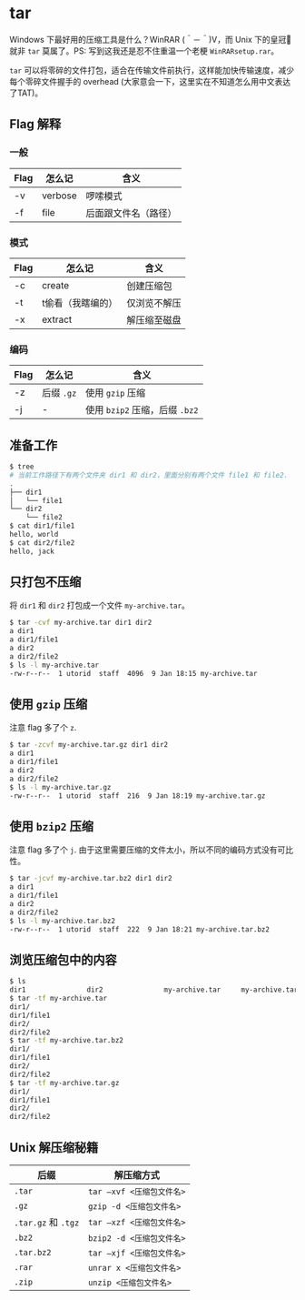 # tar

Windows 下最好用的压缩工具是什么？WinRAR (＾－＾)V，而 Unix 下的皇冠👑就非 `tar` 莫属了。PS: 写到这我还是忍不住重温一个老梗 `WinRARsetup.rar`。

`tar` 可以将零碎的文件打包，适合在传输文件前执行，这样能加快传输速度，减少每个零碎文件握手的 overhead (大家意会一下，这里实在不知道怎么用中文表达了TAT)。

## Flag 解释

### 一般

| Flag | 怎么记 | 含义 |
|------|-------|-----|
| -v | verbose | 啰嗦模式 |
| -f | file | 后面跟文件名（路径） |

### 模式

| Flag | 怎么记 | 含义 |
|------|-------|-----|
| -c | create | 创建压缩包 |
| -t | t偷看（我瞎编的） | 仅浏览不解压 |
| -x | extract | 解压缩至磁盘 |

### 编码

| Flag | 怎么记 | 含义 |
|------|-------|-----|
| -z | 后缀 `.gz` | 使用 `gzip` 压缩 |
| -j | - | 使用 `bzip2` 压缩，后缀 `.bz2` |

## 准备工作

```bash
$ tree
# 当前工作路径下有两个文件夹 dir1 和 dir2，里面分别有两个文件 file1 和 file2.
.
├── dir1
│   └── file1
└── dir2
    └── file2
$ cat dir1/file1
hello, world
$ cat dir2/file2
hello, jack
```

## 只打包不压缩

将 `dir1` 和 `dir2` 打包成一个文件 `my-archive.tar`。

```bash
$ tar -cvf my-archive.tar dir1 dir2
a dir1
a dir1/file1
a dir2
a dir2/file2
$ ls -l my-archive.tar
-rw-r--r--  1 utorid  staff  4096  9 Jan 18:15 my-archive.tar
```

## 使用 `gzip` 压缩

注意 flag 多了个 `z`.

```bash
$ tar -zcvf my-archive.tar.gz dir1 dir2
a dir1
a dir1/file1
a dir2
a dir2/file2
$ ls -l my-archive.tar.gz
-rw-r--r--  1 utorid  staff  216  9 Jan 18:19 my-archive.tar.gz
```

## 使用 `bzip2` 压缩

注意 flag 多了个 `j`. 由于这里需要压缩的文件太小，所以不同的编码方式没有可比性。

```bash
$ tar -jcvf my-archive.tar.bz2 dir1 dir2
a dir1
a dir1/file1
a dir2
a dir2/file2
$ ls -l my-archive.tar.bz2
-rw-r--r--  1 utorid  staff  222  9 Jan 18:21 my-archive.tar.bz2
```

## 浏览压缩包中的内容

```bash
$ ls
dir1               dir2               my-archive.tar     my-archive.tar.bz2 my-archive.tar.gz
$ tar -tf my-archive.tar
dir1/
dir1/file1
dir2/
dir2/file2
$ tar -tf my-archive.tar.bz2
dir1/
dir1/file1
dir2/
dir2/file2
$ tar -tf my-archive.tar.gz
dir1/
dir1/file1
dir2/
dir2/file2
```

## Unix 解压缩秘籍

| 后缀 | 解压缩方式 |
|-----|----------|
| `.tar` | `tar –xvf <压缩包文件名>` |
| `.gz` | `gzip -d <压缩包文件名>` |
| `.tar.gz` 和 `.tgz` | `tar –xzf <压缩包文件名>` |
| `.bz2` | `bzip2 -d <压缩包文件名>` |
| `.tar.bz2` | `tar –xjf <压缩包文件名>` |
| `.rar` | `unrar x <压缩包文件名>` |
| `.zip` | `unzip <压缩包文件名>` |
